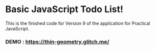 Basic JavaScript Todo List!
============================

This is the finished code for Version 9 of the
application for Practical JavaScript.


### DEMO : https://thin-geometry.glitch.me/
